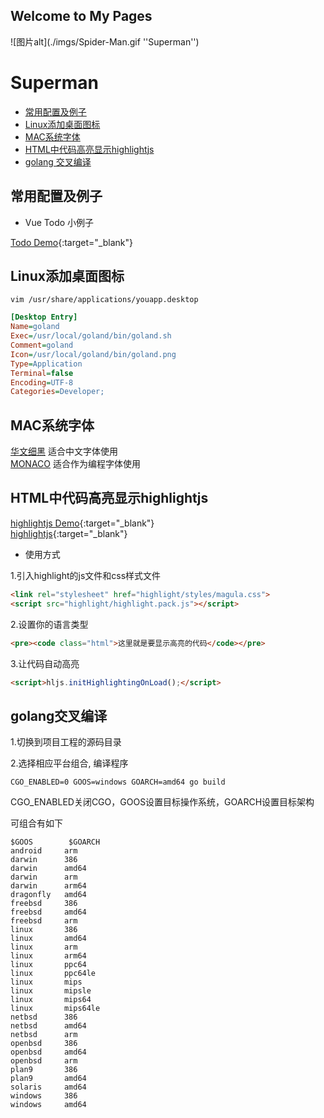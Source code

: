 

## Welcome to My Pages

![图片alt](./imgs/Spider-Man.gif ''Superman'')

# Superman

* [常用配置及例子](#常用配置及例子)  
* [Linux添加桌面图标](#Linux添加桌面图标)  
* [MAC系统字体](#MAC系统字体)  
* [HTML中代码高亮显示highlightjs](#HTML中代码高亮显示highlightjs)  
* [golang 交叉编译](#golang交叉编译)  



## 常用配置及例子

* Vue Todo 小例子

[Todo Demo](https://develop1024.github.io/home/todolist.html){:target="_blank"}



## Linux添加桌面图标

``` vim /usr/share/applications/youapp.desktop ```

```ini
[Desktop Entry]
Name=goland
Exec=/usr/local/goland/bin/goland.sh
Comment=goland
Icon=/usr/local/goland/bin/goland.png
Type=Application
Terminal=false
Encoding=UTF-8
Categories=Developer;
```


## MAC系统字体

[华文细黑](https://develop1024.github.io/home/fonts/huawenxihei.ttf) 适合中文字体使用  
[MONACO](https://develop1024.github.io/home/fonts/MONACO.TTF) 适合作为编程字体使用



## HTML中代码高亮显示highlightjs

[highlightjs Demo](https://develop1024.github.io/home/highlight_test.html){:target="_blank"}  
[highlightjs](https://highlightjs.org/){:target="_blank"}


* 使用方式

1.引入highlight的js文件和css样式文件
```html
<link rel="stylesheet" href="highlight/styles/magula.css">
<script src="highlight/highlight.pack.js"></script>
```

2.设置你的语言类型
```html
<pre><code class="html">这里就是要显示高亮的代码</code></pre>
```

3.让代码自动高亮
```html
<script>hljs.initHighlightingOnLoad();</script>
```


## golang交叉编译

1.切换到项目工程的源码目录   

2.选择相应平台组合, 编译程序

```
CGO_ENABLED=0 GOOS=windows GOARCH=amd64 go build
```

CGO_ENABLED关闭CGO，GOOS设置目标操作系统，GOARCH设置目标架构  

可组合有如下

```
$GOOS        $GOARCH
android     arm
darwin      386
darwin      amd64
darwin      arm
darwin      arm64
dragonfly   amd64
freebsd     386
freebsd     amd64
freebsd     arm
linux       386
linux       amd64
linux       arm
linux       arm64
linux       ppc64
linux       ppc64le
linux       mips
linux       mipsle
linux       mips64
linux       mips64le
netbsd      386
netbsd      amd64
netbsd      arm
openbsd     386
openbsd     amd64
openbsd     arm
plan9       386
plan9       amd64
solaris     amd64
windows     386
windows     amd64
```
